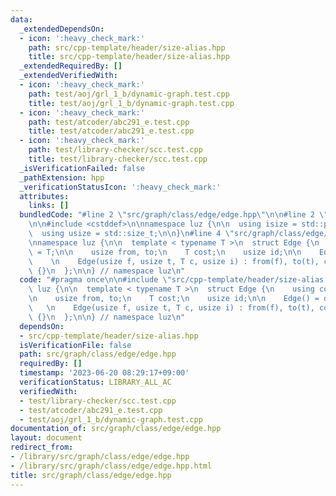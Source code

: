 ```yaml
---
data:
  _extendedDependsOn:
  - icon: ':heavy_check_mark:'
    path: src/cpp-template/header/size-alias.hpp
    title: src/cpp-template/header/size-alias.hpp
  _extendedRequiredBy: []
  _extendedVerifiedWith:
  - icon: ':heavy_check_mark:'
    path: test/aoj/grl_1_b/dynamic-graph.test.cpp
    title: test/aoj/grl_1_b/dynamic-graph.test.cpp
  - icon: ':heavy_check_mark:'
    path: test/atcoder/abc291_e.test.cpp
    title: test/atcoder/abc291_e.test.cpp
  - icon: ':heavy_check_mark:'
    path: test/library-checker/scc.test.cpp
    title: test/library-checker/scc.test.cpp
  _isVerificationFailed: false
  _pathExtension: hpp
  _verificationStatusIcon: ':heavy_check_mark:'
  attributes:
    links: []
  bundledCode: "#line 2 \"src/graph/class/edge/edge.hpp\"\n\n#line 2 \"src/cpp-template/header/size-alias.hpp\"\
    \n\n#include <cstddef>\n\nnamespace luz {\n\n  using isize = std::ptrdiff_t;\n\
    \  using usize = std::size_t;\n\n}\n#line 4 \"src/graph/class/edge/edge.hpp\"\n\
    \nnamespace luz {\n\n  template < typename T >\n  struct Edge {\n    using cost_type\
    \ = T;\n\n    usize from, to;\n    T cost;\n    usize id;\n\n    Edge() = default;\n\
    \    \n    Edge(usize f, usize t, T c, usize i) : from(f), to(t), cost(c), id(i)\
    \ {}\n  };\n\n} // namespace luz\n"
  code: "#pragma once\n\n#include \"src/cpp-template/header/size-alias.hpp\"\n\nnamespace\
    \ luz {\n\n  template < typename T >\n  struct Edge {\n    using cost_type = T;\n\
    \n    usize from, to;\n    T cost;\n    usize id;\n\n    Edge() = default;\n \
    \   \n    Edge(usize f, usize t, T c, usize i) : from(f), to(t), cost(c), id(i)\
    \ {}\n  };\n\n} // namespace luz\n"
  dependsOn:
  - src/cpp-template/header/size-alias.hpp
  isVerificationFile: false
  path: src/graph/class/edge/edge.hpp
  requiredBy: []
  timestamp: '2023-06-20 08:29:17+09:00'
  verificationStatus: LIBRARY_ALL_AC
  verifiedWith:
  - test/library-checker/scc.test.cpp
  - test/atcoder/abc291_e.test.cpp
  - test/aoj/grl_1_b/dynamic-graph.test.cpp
documentation_of: src/graph/class/edge/edge.hpp
layout: document
redirect_from:
- /library/src/graph/class/edge/edge.hpp
- /library/src/graph/class/edge/edge.hpp.html
title: src/graph/class/edge/edge.hpp
---
```

